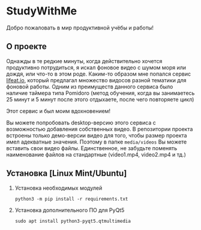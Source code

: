 # StudyWithMe
Добро пожаловать в мир продуктивной учёбы и работы!

## О проекте
Однажды в те редкие минуты, когда действительно хочется продуктивно потрудиться, я искал фоновое видео с шумом моря или дождя, или что-то в этом роде. Каким-то образом мне попался сервис [lifeat.io](https://lifeat.io/app?space=223), который предлагал множество видосов разной тематики для фоновой работы. Одним из преимуществ данного сервиса было наличие таймера типа Pomidoro (метод обучения, когда вы занимаетесь 25 минут и 5 минут после этого отдыхаете, после чего повторяете цикл)
<p>Этот сервис и был моим вдохновением!</p>

Вы можете попробовать desktop-версию этого сервиса с возможностью добавления собственных видео. В репозитории проекта встроены только демо-версии видео для того, чтобы размер проекта имел адекватные значения. Поэтому в папке ``media/videos`` Вы можете вставить свои видео файлы. Единственное, не забудьте поменять наименование файлов на стандартные (video1.mp4, video2.mp4 и тд.)

## Установка [Linux Mint/Ubuntu]
1.  Установка необходимых модулей 
    ```console
    python3 -m pip install -r requirements.txt
    ```
2. Установка дополнительного ПО для PyQt5
    ```console
    sudo apt install python3-pyqt5.qtmultimedia
    ```
